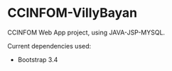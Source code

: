 # CCINFOM-VillyBayan
CCINFOM Web App project, using JAVA-JSP-MYSQL.

Current dependencies used:
- Bootstrap 3.4
